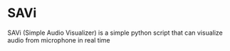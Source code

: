 # SAVi
SAVi (Simple Audio Visualizer) is a simple python script that can visualize audio from microphone in real time
